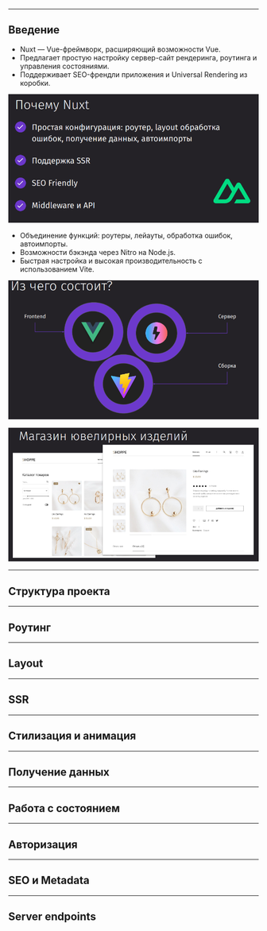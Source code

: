 


---
## Введение

- Nuxt — Vue-фреймворк, расширяющий возможности Vue.
- Предлагает простую настройку сервер-сайт рендеринга, роутинга и управления состояниями.
- Поддерживает SEO-френдли приложения и Universal Rendering из коробки.



![](_png/Pasted%20image%2020250724212227.png)

- Объединение функций: роутеры, лейауты, обработка ошибок, автоимпорты.
- Возможности бэкэнда через Nitro на Node.js.
- Быстрая настройка и высокая производительность с использованием Vite.

![](_png/Pasted%20image%2020250724212259.png)





![](_png/Pasted%20image%2020250724212534.png)

---
## Структура проекта







---
## Роутинг







---
## Layout







---
## SSR







---
## Стилизация и анимация







---
## Получение данных







---
## Работа с состоянием







---
## Авторизация







---
## SEO и Metadata







---
## Server endpoints




























